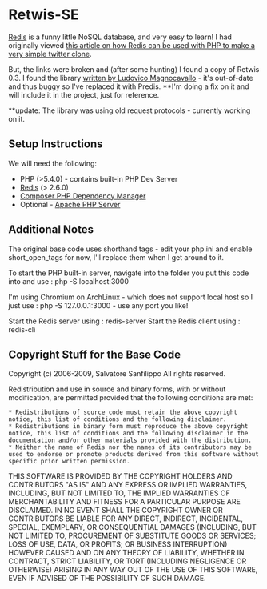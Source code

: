 Retwis-SE
================================

[Redis](http://try.redis.io/) is a funny little NoSQL database, and very easy to learn!  I had originally viewed [this article on how Redis can be used with PHP to make a very simple twitter clone](http://redis.io/topics/twitter-clone).

But, the links were broken and (after some hunting) I found a copy of Retwis 0.3.  I found the library [written by Ludovico Magnocavallo](http://qix.it/)  - it's out-of-date and thus buggy so I've replaced it with Predis.  **I'm doing a fix on it and will include it in the project, just for reference.

**update: The library was using old request protocols - currently working on it.

Setup Instructions
-------------------------

We will need the following:

* PHP (>5.4.0) - contains built-in PHP Dev Server
* [Redis](http://redis.io/download) (> 2.6.0)
* [Composer PHP Dependency Manager](https://github.com/composer/composer)
* Optional - [Apache PHP Server](http://www.apache.org/)

Additional Notes
-------------------------------

The original base code uses shorthand tags - edit your php.ini and enable short_open_tags for now, I'll replace them when I get around to it.

To start the PHP built-in server, navigate into the folder you put this code into and use : php -S localhost:3000

I'm using Chromium on ArchLinux - which does not support local host so I just use : php -S 127.0.0.1:3000 - use any port you like!

Start the Redis server using : redis-server
Start the Redis client using : redis-cli

Copyright Stuff for the Base Code
------------------------

Copyright (c) 2006-2009, Salvatore Sanfilippo
All rights reserved.

Redistribution and use in source and binary forms, with or without modification, are permitted provided that the following conditions are met:

    * Redistributions of source code must retain the above copyright notice, this list of conditions and the following disclaimer.
    * Redistributions in binary form must reproduce the above copyright notice, this list of conditions and the following disclaimer in the documentation and/or other materials provided with the distribution.
    * Neither the name of Redis nor the names of its contributors may be used to endorse or promote products derived from this software without specific prior written permission.

THIS SOFTWARE IS PROVIDED BY THE COPYRIGHT HOLDERS AND CONTRIBUTORS "AS IS" AND ANY EXPRESS OR IMPLIED WARRANTIES, INCLUDING, BUT NOT LIMITED TO, THE IMPLIED WARRANTIES OF MERCHANTABILITY AND FITNESS FOR A PARTICULAR PURPOSE ARE DISCLAIMED. IN NO EVENT SHALL THE COPYRIGHT OWNER OR CONTRIBUTORS BE LIABLE FOR ANY DIRECT, INDIRECT, INCIDENTAL, SPECIAL, EXEMPLARY, OR CONSEQUENTIAL DAMAGES (INCLUDING, BUT NOT LIMITED TO, PROCUREMENT OF SUBSTITUTE GOODS OR SERVICES; LOSS OF USE, DATA, OR PROFITS; OR BUSINESS INTERRUPTION) HOWEVER CAUSED AND ON ANY THEORY OF LIABILITY, WHETHER IN CONTRACT, STRICT LIABILITY, OR TORT (INCLUDING NEGLIGENCE OR OTHERWISE) ARISING IN ANY WAY OUT OF THE USE OF THIS SOFTWARE, EVEN IF ADVISED OF THE POSSIBILITY OF SUCH DAMAGE.
